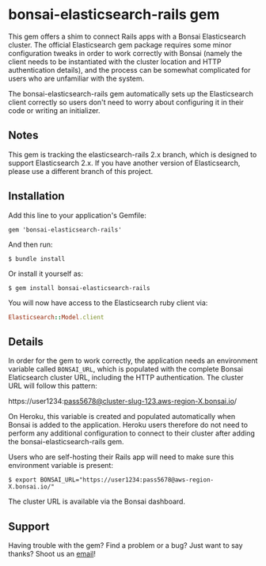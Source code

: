 # bonsai-elasticsearch-rails gem

This gem offers a shim to connect Rails apps with a Bonsai Elasticsearch cluster. The official Elasticsearch gem package requires some minor configuration tweaks in order to work correctly with Bonsai (namely the client needs to be instantiated with the cluster location and HTTP authentication details), and the process can be somewhat complicated for users who are unfamiliar with the system.

The bonsai-elasticsearch-rails gem automatically sets up the Elasticsearch client correctly so users don't need to worry about configuring it in their code or writing an initializer.

## Notes

This gem is tracking the elasticsearch-rails 2.x branch, which is designed to support Elasticsearch 2.x. If you have another version of Elasticsearch, please use a different branch of this project.

## Installation

Add this line to your application's Gemfile:

```
gem 'bonsai-elasticsearch-rails'
```

And then run:

```
$ bundle install
```

Or install it yourself as:

```
$ gem install bonsai-elasticsearch-rails
```

You will now have access to the Elasticsearch ruby client via:

```ruby
Elasticsearch::Model.client
```

## Details

In order for the gem to work correctly, the application needs an environment variable called `BONSAI_URL`, which is populated with the complete Bonsai Elaticsearch cluster URL, including the HTTP authentication. The cluster URL will follow this pattern:

https://user1234:pass5678@cluster-slug-123.aws-region-X.bonsai.io/

On Heroku, this variable is created and populated automatically when Bonsai is added to the application. Heroku users therefore do not need to perform any additional configuration to connect to their cluster after adding the bonsai-elasticsearch-rails gem.

Users who are self-hosting their Rails app will need to make sure this environment variable is present:

```
$ export BONSAI_URL="https://user1234:pass5678@aws-region-X.bonsai.io/"
```

The cluster URL is available via the Bonsai dashboard.

## Support

Having trouble with the gem? Find a problem or a bug? Just want to say thanks? Shoot us an [email](mailto:support@bonsai.io)!
